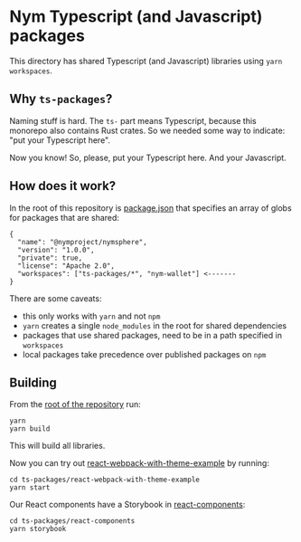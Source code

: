 # Nym Typescript (and Javascript) packages

This directory has shared Typescript (and Javascript) libraries using `yarn workspaces`.

## Why `ts-packages`?

Naming stuff is hard. The `ts-` part means Typescript, because this monorepo also contains Rust crates. So we needed some way to indicate: "put your Typescript here".

Now you know! So, please, put your Typescript here. And your Javascript.

## How does it work?

In the root of this repository is [package.json](../package.json) that specifies an array of globs for packages that are shared:

```
{
  "name": "@nymproject/nymsphere",
  "version": "1.0.0",
  "private": true,
  "license": "Apache 2.0",
  "workspaces": ["ts-packages/*", "nym-wallet"] <-------
}
```

There are some caveats:

- this only works with `yarn` and not `npm`
- `yarn` creates a single `node_modules` in the root for shared dependencies
- packages that use shared packages, need to be in a path specified in `workspaces`
- local packages take precedence over published packages on `npm`

## Building

From the [root of the repository](../README.md) run:

```
yarn
yarn build
```

This will build all libraries.

Now you can try out [react-webpack-with-theme-example](./react-webpack-with-theme-example) by running:

```
cd ts-packages/react-webpack-with-theme-example
yarn start
```

Our React components have a Storybook in [react-components](./react-components):

```
cd ts-packages/react-components
yarn storybook
```
